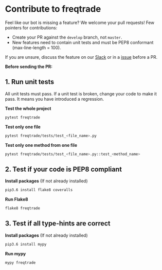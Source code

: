 # Contribute to freqtrade

Feel like our bot is missing a feature? We welcome your pull requests! Few pointers for contributions:

- Create your PR against the `develop` branch, not `master`.
- New features need to contain unit tests and must be PEP8 
conformant (max-line-length = 100).

If you are unsure, discuss the feature on our [Slack](https://join.slack.com/t/highfrequencybot/shared_invite/enQtMjQ5NTM0OTYzMzY3LWMxYzE3M2MxNDdjMGM3ZTYwNzFjMGIwZGRjNTc3ZGU3MGE3NzdmZGMwNmU3NDM5ZTNmM2Y3NjRiNzk4NmM4OGE)
or in a [issue](https://github.com/gcarq/freqtrade/issues) before a PR.


**Before sending the PR:**

## 1. Run unit tests

All unit tests must pass. If a unit test is broken, change your code to 
make it pass. It means you have introduced a regression.

**Test the whole project**
```bash
pytest freqtrade
```

**Test only one file**
```bash
pytest freqtrade/tests/test_<file_name>.py
```

**Test only one method from one file**
```bash
pytest freqtrade/tests/test_<file_name>.py::test_<method_name>
```

## 2. Test if your code is PEP8 compliant
**Install packages** (If not already installed)
```bash
pip3.6 install flake8 coveralls
``` 
**Run Flake8**
```bash
flake8 freqtrade
```

## 3. Test if all type-hints are correct

**Install packages** (If not already installed)

``` bash
pip3.6 install mypy
```

**Run mypy**

``` bash
mypy freqtrade
```
